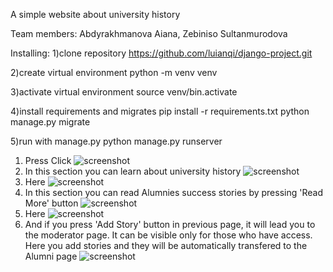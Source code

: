 A simple website about university history

Team members: Abdyrakhmanova Aiana, Zebiniso Sultanmurodova

Installing: 
1)clone repository https://github.com/luianqi/django-project.git

2)create virtual environment python -m venv venv

3)activate virtual environment source venv/bin.activate

4)install requirements and migrates pip install -r requirements.txt python manage.py migrate

5)run with manage.py python manage.py runserver

1) Press Click
![screenshot](https://user-images.githubusercontent.com/73655002/102766562-83383e00-43a8-11eb-97e6-9b57406d10d5.jpg)
2) In this section you can learn about university history
![screenshot](https://user-images.githubusercontent.com/73655002/102766689-bf6b9e80-43a8-11eb-9703-54defa4de26f.jpg)
3) Here
![screenshot](https://user-images.githubusercontent.com/73655002/102766697-c2ff2580-43a8-11eb-8452-40834f7c91a1.jpg)
4) In this section you can read Alumnies success stories by pressing 'Read More' button
![screenshot](https://user-images.githubusercontent.com/73655002/102766705-c5617f80-43a8-11eb-9fc5-646cd429140e.jpg)
5) Here
![screenshot](https://user-images.githubusercontent.com/73655002/102766713-c72b4300-43a8-11eb-840a-a7c5ebcc9f05.jpg)
5) And if you press 'Add Story' button in previous page, it will lead you to the moderator page. It can be visible only for those who have access.
Here you add stories and they will be automatically transfered to the Alumni page
![screenshot](https://user-images.githubusercontent.com/73655002/102766723-c8f50680-43a8-11eb-87be-acc88f3c3364.jpg)
